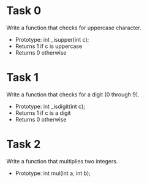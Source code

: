 # Task 0 
Write a function that checks for uppercase character.
* Prototype: int _isupper(int c);
* Returns 1 if c is uppercase
* Returns 0 otherwise

# Task 1
Write a function that checks for a digit (0 through 9).

* Prototype: int _isdigit(int c);
* Returns 1 if c is a digit
* Returns 0 otherwise

# Task 2
Write a function that multiplies two integers.

* Prototype: int mul(int a, int b);
